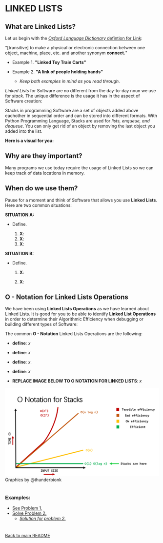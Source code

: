 # LINKED LISTS
<!-- INSERT LINKED LISTS IMAGE -->

<!-- INSERT LINKED LISTS IMAGE LINK -->


<h2>What are Linked Lists?</h2>

Let us begin with the [*Oxford Language Dictionary* defintion for Link](https://www.google.com/search?q=stack+definition&rlz=1C1JZAP_esUS929US929&oq=stack+definition&aqs=chrome..69i57j0i20i263i512j0i512l7j0i20i263i512.2875j1j4&sourceid=chrome&ie=UTF-8): 

"[transitive] to make a physical or electronic connection between one object, machine, place, etc. and another synonym **connect.**"

- Example 1.
**"Linked Toy Train Carts"**

- Example 2.
**"A link of people holding hands"**
    - *Keep both examples in mind as you read through*.


 *Linked Lists* for Software are no different from the day-to-day noun we use for *stack*. The unique difference is the usage it has in the aspect of Software creation:

 Stacks in programming Software are a set of objects added above eachother in sequential order and can be stored into different formats. With Python Programming Language, Stacks are used for *lists, enqueue, and dequeue*. You can only get rid of an object by removing the last object you added into the list. 

 **Here is a visual for you:**

<!-- INSERT LINKED LISTS GRAPHICS HERE -->


<h2>Why are they important?</h2>

Many programs we use today require the usage of Linked Lists so we can keep track of data locations in memory.


<h2>When do we use them?</h2>

Pause for a moment and think of Software that allows you use **Linked Lists**. Here are two common situations:

**SITUATION A:**
-  Define.

    1. **X**: 
    2. **X**: 
    3.  **X**: 


**SITUATION B:**

- Define.
    1. **X**:

    2. **X**: 


<h2> O - Notation for Linked Lists Operations </h2>

We have been using **Linked Lists Operations** as we have learned about Linked Lists. It is good for you to be able to identify **Linked List Operations** in order to determine their Algorithmic Efficiency when debugging or building different types of Software: 

The common **O - Notation** Linked Lists Operations are the following:

- **define**: *x*
    
- **define**: *x*
    
- **define**: *x.*
    
- **define**: *x*
- **REPLACE IMAGE BELOW TO O NOTATION FOR LINKED LISTS**: *x*
    
![O_notation Linked Lists](/IMAGES/STACK/O_notation.png)
<h9> Graphics by @thunderbionk </h9>


# <h3> Examples:</h3>

- [See Problem 1.](/2.LINKED_LIST/2.LINKED_LIST_PROBLEM_1.py)
- [Solve Problem 2.](/2.LINKED_LIST/3.LINKED_LIST_PROBLEM_2.py)
    - [*Solution for problem 2.*](/2.LINKED_LIST/4.SOLUTION_PROBLEM_2.py)

#
[Back to main README](../README.md)

